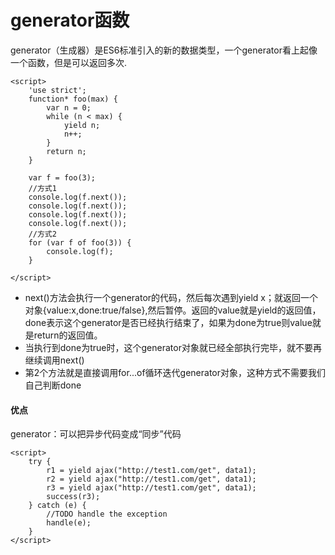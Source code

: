 # generator函数

generator（生成器）是ES6标准引入的新的数据类型，一个generator看上起像一个函数，但是可以返回多次.

```
<script>
    'use strict';
    function* foo(max) {
        var n = 0;
        while (n < max) {
            yield n;
            n++;
        }
        return n;
    }

    var f = foo(3);
    //方式1
    console.log(f.next());
    console.log(f.next());
    console.log(f.next());
    console.log(f.next());
    //方式2
    for (var f of foo(3)) {
        console.log(f);
    }

</script>
```

* next\(\)方法会执行一个generator的代码，然后每次遇到yield x；就返回一个对象{value:x,done:true/false},然后暂停。返回的value就是yield的返回值，done表示这个generator是否已经执行结束了，如果为done为true则value就是return的返回值。
* 当执行到done为true时，这个generator对象就已经全部执行完毕，就不要再继续调用next\(\)
* 第2个方法就是直接调用for...of循环迭代generator对象，这种方式不需要我们自己判断done

#### 优点

generator：可以把异步代码变成“同步”代码

```
<script>
    try {
        r1 = yield ajax("http://test1.com/get", data1);
        r2 = yield ajax("http://test1.com/get", data1);
        r3 = yield ajax("http://test1.com/get", data1);
        success(r3);
    } catch (e) {
        //TODO handle the exception
        handle(e);
    }
</script>
```



